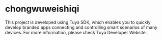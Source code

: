 # chongwuweishiqi
This project is developed using Tuya SDK, which enables you to quickly develop branded apps connecting and controlling smart scenarios of many devices.         For more information, please check Tuya Developer Website.
